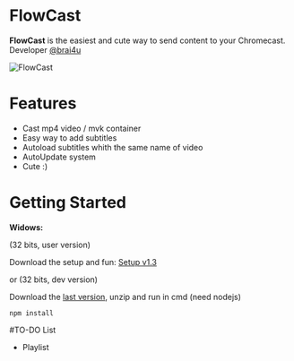 # FlowCast

**FlowCast** is the easiest and cute way to send content to your Chromecast. Developer [@brai4u](https://twitter.com/brai4u)

![FlowCast](http://puu.sh/qJTvH/f08d9caf30.png)

# Features

* Cast mp4 video / mvk container
* Easy way to add subtitles
* Autoload subtitles whith the same name of video
* AutoUpdate system
* Cute :)

# Getting Started

**Widows:**

(32 bits, user version)

Download the setup and fun: [Setup v1.3](https://github.com/brai4u/FlowCast/releases/download/exe/FlowCast-setup-1.3.exe)

or
  (32 bits, dev version)
  
  Download the [last version](https://github.com/brai4u/FlowCast/archive/master.zip), unzip and run in cmd (need nodejs)
  
  ``npm install``
  
#TO-DO List
* Playlist
  
  
